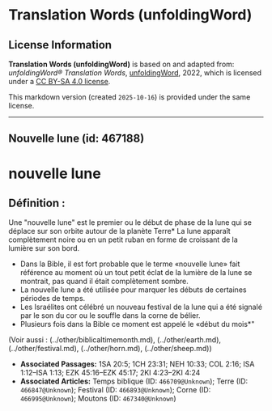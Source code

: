 # Translation Words (unfoldingWord)

## License Information

**Translation Words (unfoldingWord)** is based on and adapted from: _unfoldingWord® Translation Words_, [unfoldingWord](https://unfoldingword.org/utw), 2022, which is licensed under a [CC BY-SA 4.0 license](https://creativecommons.org/licenses/by-sa/4.0/legalcode.en).

This markdown version (created `2025-10-16`) is provided under the same license.



--------------------------------

## Nouvelle lune (id: 467188)

nouvelle lune
=============

Définition :
------------

Une "nouvelle lune" est le premier ou le début de phase de la lune qui se déplace sur son orbite autour de la planète Terre\* La lune apparaît complètement noire ou en un petit ruban en forme de croissant de la lumière sur son bord.

* Dans la Bible, il est fort probable que le terme «nouvelle lune» fait référence au moment où un tout petit éclat de la lumière de la lune se montrait, pas quand il était complètement sombre.
* La nouvelle lune a été utilisée pour marquer les débuts de certaines périodes de temps.
* Les Israélites ont célébré un nouveau festival de la lune qui a été signalé par le son du cor ou le souffle dans la corne de bélier.
* Plusieurs fois dans la Bible ce moment est appelé le «début du mois\*"

(Voir aussi : (../other/biblicaltimemonth.md), (../other/earth.md), (../other/festival.md), (../other/horn.md), (../other/sheep.md))

* **Associated Passages:** 1SA 20:5; 1CH 23:31; NEH 10:33; COL 2:16; ISA 1:12–ISA 1:13; EZK 45:16–EZK 45:17; 2KI 4:23–2KI 4:24
* **Associated Articles:** Temps biblique (ID: `466709@Unknown`); Terre (ID: `466847@Unknown`); Festival (ID: `466893@Unknown`); Corne (ID: `466995@Unknown`); Moutons (ID: `467340@Unknown`)

